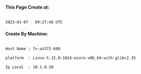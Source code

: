 
   
#### This Page Create at:

```bash

2023-01-07 - 09:27:48 UTC

```

#### Create By Machine:

```bash

Host Name : fv-az572-680

platform  : Linux-5.15.0-1024-azure-x86_64-with-glibc2.35

Ip Local  : 10.1.0.20

```

